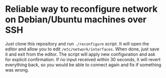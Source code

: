 Reliable way to reconfigure network on Debian/Ubuntu machines over SSH
======================================================================

Just clone this repository and run `./reconfigure` script. It will open
the editor and allow you to edit `/etc/network/interfaces`. When done,
just save it and exit from the editor. The script will apply new configuration
and ask for explicit confirmation. If no input received within 30 seconds,
it will revert everything back, so you would be able to connect again
and fix if something was wrong.
